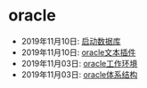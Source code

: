 # oracle  
  * 2019年11月10日: [启动数据库](./2019-11-10-启动数据库.md)  
  * 2019年11月10日: [oracle文本插件](./2019-11-10-oracle文本插件.md)  
  * 2019年11月03日: [oracle工作环境](./2019-11-03-oracle工作环境.md)  
  * 2019年11月03日: [oracle体系结构](./2019-11-03-oracle体系结构.md)  
